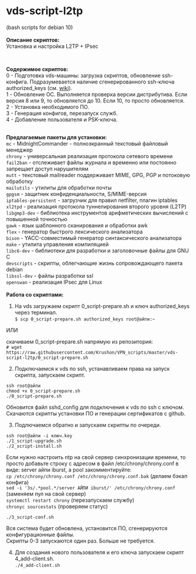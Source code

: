 # vds-script-l2tp
(bash scripts for debian 10)<br>
<br>
**Описание скриптов:**<br>
Установка и настройка L2TP + IPsec<br>

<br>

**Содержимое скриптов:**<br>
0 - Подготовка vds-машины: загрузка скриптов, обновление ssh-конфига. Подразумевается наличие сгенерированного ssh-ключа authorized_keys (см. <a href="https://github.com/Krushon/VPN_scripts/wiki/1.-%D0%9D%D0%B0%D1%81%D1%82%D1%80%D0%BE%D0%B9%D0%BA%D0%B0-ssh">wiki</a>).<br>
1 - Обновление ОС. Выполняется проверка версии дистрибутива. Если версия 8 или 9, то обновляется до 10. Если 10, то просто обновляется.<br>
2 - Установка необходимого ПО.<br>
3 - Генерация конфигов, перезапуск служб.<br>
4 - Добавление пользователя и PSK-ключа.<br>
<br>

**Предлагаемые пакеты для установки:**<br>
`mc` - MidnightCommander - полноэкранный текстовый файловый менеджер<br>
`chrony` - универсальная реализация протокола сетевого времени<br>
`fail2ban` - отслеживает файлы журнала и временно или постоянно запрещает доступ нарушителям<br>
`mutt` - текстовый mailreader поддерживает MIME, GPG, PGP и потоковую обработку<br>
`mailutils` - утилиты для обработки почты<br>
`gpgsm` - защитник конфиденциальности, S/MIME-версия<br>
`iptables-persistent` - загрузчик для правил netfilter, плагин iptables<br>
`xl2tpd` - реализация протокола туннелирования второго уровня (L2TP)<br>
`libgmp3-dev` - библиотека инструментов арифметических вычислений с повышенной точностью<br>
`gawk` - язык шаблонного сканирования и обработки awk<br>
`flex` - генератор быстрого лексического анализатора<br>
`bison` - YACC-совместимый генератор синтаксического анализатора<br>
`make` - утилита управления компиляцией<br>
`libc6-dev` - библиотеки для разработки и заголовочные файлы для GNU C<br>
`devscripts` - скрипты, облегчающие жизнь сопровождающего пакета debian<br>
`libssl-dev` - файлы разработки ssl<br>
`openswan` - реализация IPsec для Linux<br>
<br>
**Работа со скриптами:**
1. На vds загружаем скрипт 0_script-prepare.sh и ключ authorized_keys через терминал.<br>
`$ scp 0_script-prepare.sh authorized_keys root@айпи:~`

ИЛИ

скачиваем 0_script-prepare.sh напрямую из репозитория:<br>
`# wget https://raw.githubusercontent.com/Krushon/VPN_scripts/master/vds-script-l2tp/0_script-prepare.sh`

2. Подключаемся к vds по ssh, устанавливаем права на запуск скрипта, запускаем скрипт.

`ssh root@айпи`<br>
`chmod +x 0_script-prepare.sh`<br>
`./0_script-prepare.sh`<br>

Обновится файл sshd_config для подключения к vds по ssh с ключом. Скачаются скрипты установки ПО и генерации сертификатов с github.

3. Подлючаемся обратно и запускаем скрипты по очереди.

`ssh root@айпи -i ключ.key`<br>
`./1_script-upgrade.sh`<br>
`./2_script-install.sh`<br>

Если нужно настроить ntp на свой сервер синхронизации времени, то просто добавьте строку с адресом в файл /etc/chrony/chrony.conf в виде: server айпи iburst, а pool закомментируйте:<br>
`cp /etc/chrony/chrony.conf /etc/chrony/chrony.conf.bak` (делаем бэкап конфига)<br>
`sed -i '3s/.*pool.*/server АЙПИ iburst/' /etc/chrony/chrony.conf` (заменяем пул на свой сервер)<br>
`systemctl restart chrony` (перезапускаем службу)<br>
`chronyc sourcestats` (проверяем статус)<br>

`./3_script-conf.sh`<br>

Вся система будет обновлена, установится ПО, сгенерируются конфигурационные файлы.<br>
Скрипты 0-3 запускаются один раз. Больше не требуется.<br>

4. Для создания нового пользователя и его ключа запускаем скрипт 4_add-client.sh.<br>
`./4_add-client.sh`